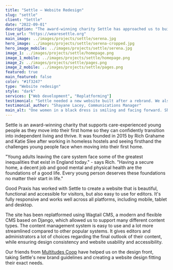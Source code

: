 ```yaml
---
title: "Settle – Website Redesign"
slug: "settle"
client: "Settle"
date: "2022-09-01"
description: "The award-winning charity Settle has approached us to build the new iteration of their website."
live_url: "https://wearesettle.org"
main_image: ../images/projects/settle/serena.jpg
hero_image: ../images/projects/settle/serena-cropped.jpg
hero_image_mobile: ../images/projects/settle/serena.jpg
image_1: ../images/projects/settle/homepage.png
image_1_mobile: ../images/projects/settle/homepage.png
image_2: ../images/projects/settle/pages.png
image_2_mobile: ../images/projects/settle/pages.png
featured: true
main_featured: false
color: "#1f3247"
type: "Website redesign"
style: "dark"
services: ["Web development", "Replatforming"]
testimonial: "Settle needed a new website built after a rebrand. We also took this opportunity to review our technical needs behind the website, as we were unhappy with the maintenance of our previous Wordpress site. From the moment we started working with Good Praxis, we felt like they understood our needs, challenges, and priorities. Everyone involved in the project was knowledgeable and informed, and have been so helpful every step of the way. We wanted to invest in a high-quality website that would give us longevity and space to grow in the years ahead, and Good Praxis have delivered!"
testimonial_author: "Shayane Lacey, Communications Manager"
main_alt: "One women in a black dress is smiling and facing forward. She is standing in front of an open door."
---
```


Settle is an award-winning charity that supports care-experienced young people as they move into their first home so they can confidently transition into independent living and thrive. It was founded in 2015 by Rich Grahame and Katie Slee after working in homeless hostels and seeing firsthand the challenges young people face when moving into their first home.

"Young adults leaving the care system face some of the greatest inequalities that exist in England today." - says Rich. "Having a secure home, a decent job and good mental and physical health are the foundations of a good life. Every young person deserves these foundations no matter their start in life."

Good Praxis has worked with Settle to create a website that is beautiful, functional and accessible for visitors, but also easy to use for editors. It's fully responsive and works well across all platforms, including mobile, tablet and desktop.

The site has been replatformed using Wagtail CMS, a modern and flexible CMS based on Django, which allowed us to support many different content types. The content management system is easy to use and a lot more streamlined compared to other popular systems. It gives editors and administrators a lot of choices regarding the final outlook of their content, while ensuring design consistency and website usability and accessibility.

Our friends from [Multitudes Coop](https://multitudes.coop/) have helped us on the design front, taking Settle's new brand guidelines and creating a website design fitting their exact needs.
